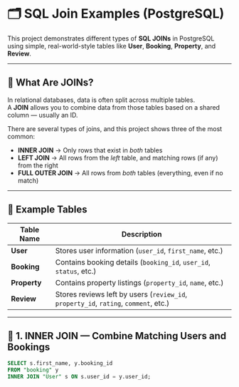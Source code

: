# 🗂️ SQL Join Examples (PostgreSQL)

This project demonstrates different types of **SQL JOINs** in PostgreSQL using simple, real-world-style tables like **User**, **Booking**, **Property**, and **Review**.

---

## 🧠 What Are JOINs?

In relational databases, data is often split across multiple tables.  
A **JOIN** allows you to combine data from those tables based on a shared column — usually an ID.

There are several types of joins, and this project shows three of the most common:

- **INNER JOIN** → Only rows that exist in *both* tables  
- **LEFT JOIN** → All rows from the *left* table, and matching rows (if any) from the right  
- **FULL OUTER JOIN** → All rows from *both* tables (everything, even if no match)

---

## 🧩 Example Tables

| Table Name | Description |
|-------------|--------------|
| **User** | Stores user information (`user_id`, `first_name`, etc.) |
| **Booking** | Contains booking details (`booking_id`, `user_id`, `status`, etc.) |
| **Property** | Contains property listings (`property_id`, `name`, etc.) |
| **Review** | Stores reviews left by users (`review_id`, `property_id`, `rating`, `comment`, etc.) |

---

## 🧱 1. INNER JOIN — Combine Matching Users and Bookings

```sql
SELECT s.first_name, y.booking_id
FROM "booking" y
INNER JOIN "User" s ON s.user_id = y.user_id;
